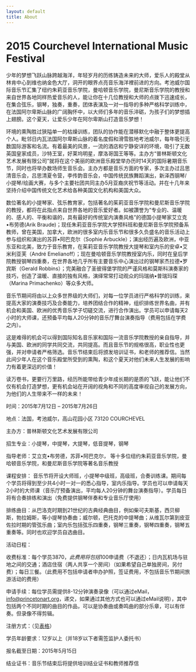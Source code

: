 ```yaml
---
layout: default
title: About
---
```

# 2015 Courchevel International Music Festival

少年的梦想飞跃山脉跨越海洋，年轻岁月的历练铸造未来的大师，爱乐人的殿堂从林肯中心到维也纳金色大厅，洞开的眼界点亮音乐海洋裡前进的方向。考池威尔国际音乐节汇集了纽约朱莉亚音乐学院，曼哈顿音乐学院，曼尼斯音乐学院的教授和来自世界各地同样热爱音乐的人，能让你在十几位教授和大师的点拨下迅速成长，在集合弦乐，钢琴，独奏，重奏，团体表演及一对一指导的多种严格科学训练中，在法国阿尔卑斯山脉的广阔胸怀中，以大师们多年的音乐淬砺，为孩子们的梦想插上翅膀。这个夏天，让爱乐少年在阿尔卑斯山打造音乐梦想！
 
环境的熏陶胜过狭隘单一的枯燥训练，团队的协作能在潜移默化中融于整体更提高个人。毗邻日内瓦法国阿尔卑斯山脉的着名度假和滑雪胜地考池威尔，每年吸引无数国际游客和名流。有着最美的风景，一流的酒店和宁静安详的环境，吸引了无数英国皇家成员，沙特王室，好莱坞明星，摩洛哥国王等等。主办方“普林斯顿文化艺术发展有限公司”就将在这个美丽的欧洲音乐殿堂举办历时14天的国际暑期音乐节，同时也将举办数场师生音乐会。主办方都是音乐方面的专家，多次主办过吕思清音乐会，吕思清夏令营，李传韵音乐会，中国传统民族舞蹈演出，新泽西钢琴/小提琴/绘画大赛，与多个主要社团共同主办5月亚裔庆祝节等活动。并在十几年来坚持介绍中国传统文化艺术给各种美国文化机构和美国大众。
 
数位著名的小提琴家、弦乐教育家，包括著名的茱莉亚音乐学院和曼尼斯音乐学院的教授，都将在此指点来自世界各地的音乐爱好者。如被讚誉为“专业的、温暖的、感人的、平衡和谐的，具有最好的传统室内演奏风格”的德国小提琴家艾立克•布劳德(Arik Braude)；现任朱莉亚音乐学院大学预科班和曼尼斯音乐学院预备系教师，曾在美国，加拿大，欧洲的很多室内乐音乐节和很多久负盛名的音乐活动上参与组织和演出的苏菲•阿巴克尔（Sophie  Arbuckle）；演出经历遍及欧洲，中亚东亚和北美，致力于音乐教育，在茱莉亚音乐学院教授大提琴和室内乐的安卓•艾米利亚芙（André Emelianoff）；现在曼哈顿音乐学院教授室内乐，同时在皇后学院教授钢琴四重奏，在世界各地几乎所有主要音乐中心演出过的钢琴家杰拉德•罗宾斯（Gerald Robbins）；完美融合了圣彼得堡学院的严谨风格和莫斯科演奏家的技巧，创造了温暖、直接的独有风格，演绎常常打动观众的玛瑞纳•普瑞玛琛（Marina Primachenko）等众多大师。
 
音乐节期间将由以上众多世界级的大师们，对每一位学员进行严格科学的训练，来提高大家的演奏技巧及合奏能力，培养团结合作的精神，组织排练世界名曲，并有机会和美国、欧洲的优秀音乐学子切磋交流，进行合作演出。学员可以申请每天2小时的大师课，还预备平均每人20分钟的音乐厅舞台演奏指导（费用包括在学费之内）。
 
这是难得的机会可以得到国际知名音乐家和国际一流音乐学院教授的亲自指导，并与美国、欧洲的同学共同交流，共同提高。而且音乐节的规格很高，职业性也更强，并对申请者严格筛选。音乐节结束后将颁发培训证书，和老师的推荐信。当然此间少年人在这个音乐殿堂所受到的熏陶，和这个夏天对他们未来人生发展的影响力有着更深远的价值！
 
读万卷书，更要行万里路，经历所能带给青少年成长期的是质的飞跃，能让他们不仅有机会打造梦想，更有机会站在开阔的视角和不同的高度审视自己的发展方向，为他们的人生带来不一样的未来！
 
 
 
 
时间：2015年7月12日 – 2015年7月26日
 
地点：法国，考池威尔，高山花园小区 73120 COURCHEVEL
 
主办方：普林斯顿文化艺术发展有限公司
 
招生专业：小提琴，中提琴，大提琴，低音提琴，钢琴
 
指导老师：艾立克•布劳德，苏菲•阿巴克尔， 等十多位纽约朱莉亚音乐学院，曼哈顿音乐学院，和曼尼斯音乐学院等著名音乐教授
 
课程安排：
音乐节将开设大师班，小提琴中级班，高级班，合奏训练课。期间每个学员将得到至少共4小时一对一的悉心指导，室内乐指导。学员也可以申请每天2小时的大师课（音乐厅预备演出，平均每人20分钟的舞台演奏指导）。学员每日将有合奏排练和演出（免费提供钢琴伴奏和专业音乐厅使用）
 
排练曲目：从巴洛克时期到21世纪的古典经典曲目，例如柴可夫斯基，西贝柳斯，勃拉姆斯，等小提琴协奏曲；威尔顿，巴托克的中提琴曲；从维瓦尔第到皮亚佐拉时期的管弦乐曲；室内乐包括弦乐四重奏，钢琴三重奏，钢琴四重奏，钢琴五重奏等。同时也欢迎学员自选曲目。
 
活动日程：
 
收费标准：每个学员$3870，此费用将包括$100申请费（不退还）；日内瓦机场与驻地之间的交通；酒店住宿（两人共享一个房间）（如果希望自己单独房间，另付费）；每日三餐。（此费用不包括申请者申办护照，签证费用，不包括音乐节期间旅游活动的费用）
 
申请手续：每位学员需提供8-12分钟演奏录像（可以通过eMail，info@princetonart.org，递交，如果通过其他方式也可以通过eMail说明），其中包括两个不同时期的曲目的作品，可以是协奏曲或奏鸣曲的部分乐章，可以有伴奏。但录像不得剪辑。
 
注册方式：（见[表格](registration.html)）
 
学员年龄要求：12岁以上（并18岁以下者需签监护人委托书）
 
报名截至日期：2015年5月15日
 

结业证书：音乐节结束后将提供培训结业证书和教师推荐信


